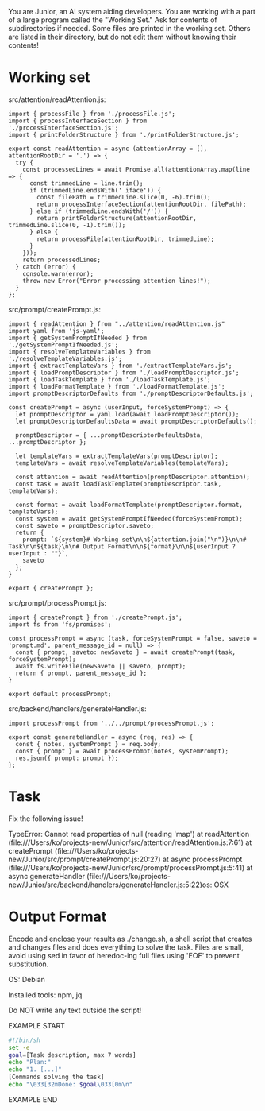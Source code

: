 You are Junior, an AI system aiding developers. You are working with a part of a large program called the "Working Set." Ask for contents of subdirectories if needed. Some files are printed in the working set. Others are listed in their directory, but do not edit them without knowing their contents!

# Working set

src/attention/readAttention.js:
```
import { processFile } from './processFile.js';
import { processInterfaceSection } from './processInterfaceSection.js';
import { printFolderStructure } from './printFolderStructure.js';

export const readAttention = async (attentionArray = [], attentionRootDir = '.') => {
  try {
    const processedLines = await Promise.all(attentionArray.map(line => {
      const trimmedLine = line.trim();
      if (trimmedLine.endsWith(' iface')) {
        const filePath = trimmedLine.slice(0, -6).trim();
        return processInterfaceSection(attentionRootDir, filePath);
      } else if (trimmedLine.endsWith('/')) {
        return printFolderStructure(attentionRootDir, trimmedLine.slice(0, -1).trim());
      } else {
        return processFile(attentionRootDir, trimmedLine);
      }
    }));
    return processedLines;
  } catch (error) {
    console.warn(error);
    throw new Error("Error processing attention lines!");
  }
};

```

src/prompt/createPrompt.js:
```
import { readAttention } from "../attention/readAttention.js"
import yaml from 'js-yaml';
import { getSystemPromptIfNeeded } from './getSystemPromptIfNeeded.js';
import { resolveTemplateVariables } from './resolveTemplateVariables.js';
import { extractTemplateVars } from './extractTemplateVars.js';
import { loadPromptDescriptor } from './loadPromptDescriptor.js';
import { loadTaskTemplate } from './loadTaskTemplate.js';
import { loadFormatTemplate } from './loadFormatTemplate.js';
import promptDescriptorDefaults from './promptDescriptorDefaults.js';

const createPrompt = async (userInput, forceSystemPrompt) => {
  let promptDescriptor = yaml.load(await loadPromptDescriptor());
  let promptDescriptorDefaultsData = await promptDescriptorDefaults();

  promptDescriptor = { ...promptDescriptorDefaultsData, ...promptDescriptor };

  let templateVars = extractTemplateVars(promptDescriptor);
  templateVars = await resolveTemplateVariables(templateVars);

  const attention = await readAttention(promptDescriptor.attention);
  const task = await loadTaskTemplate(promptDescriptor.task, templateVars);

  const format = await loadFormatTemplate(promptDescriptor.format, templateVars);
  const system = await getSystemPromptIfNeeded(forceSystemPrompt);
  const saveto = promptDescriptor.saveto;
  return {
    prompt: `${system}# Working set\n\n${attention.join("\n")}\n\n# Task\n\n${task}\n\n# Output Format\n\n${format}\n\n${userInput ? userInput : ""}`,
    saveto
  };
}

export { createPrompt };

```

src/prompt/processPrompt.js:
```
import { createPrompt } from './createPrompt.js';
import fs from 'fs/promises';

const processPrompt = async (task, forceSystemPrompt = false, saveto = 'prompt.md', parent_message_id = null) => {
  const { prompt, saveto: newSaveto } = await createPrompt(task, forceSystemPrompt);
  await fs.writeFile(newSaveto || saveto, prompt);
  return { prompt, parent_message_id };
}

export default processPrompt;

```

src/backend/handlers/generateHandler.js:
```
import processPrompt from '../../prompt/processPrompt.js';

export const generateHandler = async (req, res) => {
  const { notes, systemPrompt } = req.body;
  const { prompt } = await processPrompt(notes, systemPrompt);
  res.json({ prompt: prompt });
};

```


# Task

Fix the following issue!

TypeError: Cannot read properties of null (reading &#39;map&#39;)
  at readAttention (file:///Users/ko/projects-new/Junior/src/attention/readAttention.js:7:61)
  at createPrompt (file:///Users/ko/projects-new/Junior/src/prompt/createPrompt.js:20:27)
  at async processPrompt (file:///Users/ko/projects-new/Junior/src/prompt/processPrompt.js:5:41)
  at async generateHandler (file:///Users/ko/projects-new/Junior/src/backend/handlers/generateHandler.js:5:22)os: OSX


# Output Format

Encode and enclose your results as ./change.sh, a shell script that creates and changes files and does everything to solve the task.
Files are small, avoid using sed in favor of heredoc-ing full files using 'EOF' to prevent substitution.

OS: Debian


Installed tools: npm, jq


Do NOT write any text outside the script!

EXAMPLE START

```sh
#!/bin/sh
set -e
goal=[Task description, max 7 words]
echo "Plan:"
echo "1. [...]"
[Commands solving the task]
echo "\033[32mDone: $goal\033[0m\n"
```

EXAMPLE END

